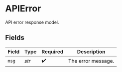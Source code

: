 # APIError

API error response model.


## Fields

| Field              | Type               | Required           | Description        |
| ------------------ | ------------------ | ------------------ | ------------------ |
| `msg`              | *str*              | :heavy_check_mark: | The error message. |